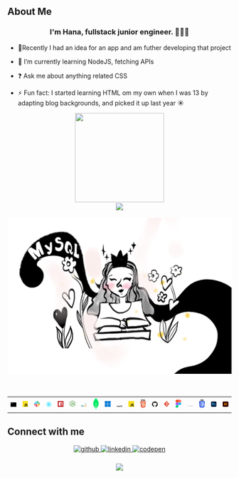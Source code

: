    

## About Me

### <div align="center">I'm Hana, fullstack junior engineer. 👨‍💻🚀</div>  
  

- 🔭Recently I had an idea for an app and am futher developing that project
  

- 🌱 I’m currently learning NodeJS, fetching APIs
  

- ❓ Ask me about anything related CSS  
  

- ⚡ Fun fact: I started learning HTML om my own when I was 13 by adapting blog backgrounds, and picked it up last year ☀️


<div align="center"><img src="https://media.tenor.com/NqKn2UhXzU0AAAAi/get-greeting-say-hi.gif" align="center" width="200" height="200" /></div>  

<div align="center"><img src="https://github-readme-stats.vercel.app/api?username=hhana1-a&show_icons=true&count_private=true&hide_border=true" align="center" /></div>  

<br/>  
  <img src='https://raw.githubusercontent.com/hhana1-a/hhana1-a/main/assets/IMG_7236.JPG' width='700px'>


<br/>  
<br/>  

<br/>  

  <table>
  <tr>
    <td>
<img src="./assets/terminal.svg"
  width="50">
   </td>
   <td>
<img
src="./assets/javascript.svg"
  width="50">
    </td>
    <td>
  <img
src="./assets/slack-icon.svg"
  width="50">
    </td>
    <td>
  <img
src="./assets/react.svg"
  width="50">
      </td>
      <td>
    <img
src="./assets/npm-icon.svg"
  width="50">
      </td>
      <td>
    <img
src="./assets/nodejs-icon.svg"
  width="50">
   </td>
   <td>
  <img
src="./assets/mysql.svg"
  width="50">
      </td>
      <td>
    <img
src="./assets/mongodb-icon.svg"
  width="50">
       </td>
       <td>
    <img
src="./assets/microsoft-windows-icon.svg"
  width="50">
       </td>
       <td>
    <img
src="./assets/macOS.svg"
  width="50">
      </td>
      <td>
    <img
src="./assets/javascript.svg"
  width="50">
      </td>
      <td>
    <img
src="./assets/html-5.svg"
  width="50">
       </td>
      <td>
    <img
src="./assets/github-icon.svg"
  width="50">
       </td>
       <td>
    <img
src="./assets/git-icon.svg"
  width="50">
       </td>
      <td>
     <img
src="./assets/figma.svg"
  width="50">
       </td>
       <td>
     <img
src="./assets/express.svg"
  width="50">
       </td>
       <td>
     <img
src="./assets/css-3.svg"
  width="50">
       </td>
       <td>
       <img
src="./assets/adobe-photoshop.svg"
  width="50">
      </td>
      <td>
     <img
src="./assets/adobe-illustrator.svg"
  width="50">
      </td>
    </tr>
</table>

   

## Connect with me  
<div align="center">
<a href="https://github.com/hhana1-a" target="_blank">
<img src=https://img.shields.io/badge/github-%2324292e.svg?&style=for-the-badge&logo=github&logoColor=white alt=github style="margin-bottom: 5px;" />
</a>
<a href="https://www.linkedin.com/in/hana-hulic-45816221b" target="_blank">
<img src=https://img.shields.io/badge/linkedin-%231E77B5.svg?&style=for-the-badge&logo=linkedin&logoColor=white alt=linkedin style="margin-bottom: 5px;" />
</a>
<a href="https://codepen.io/heyhana_777" target="_blank">
<img src=https://img.shields.io/badge/codepen-%23131417.svg?&style=for-the-badge&logo=codepen&logoColor=white alt=codepen style="margin-bottom: 5px;" />
</a>  
</div>  
  

<br/>  




<div align="center">
<img src="https://komarev.com/ghpvc/?username=hhana1-a&&style=flat-square" align="center" />
</div>  
  
